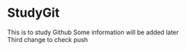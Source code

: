 # StudyGit
This is to study Github
Some information will be added later 
<br>Third change to check push
